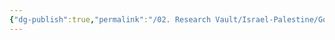 ```yaml
---
{"dg-publish":true,"permalink":"/02. Research Vault/Israel-Palestine/Governments/Palestinian Islamic Jihad/","created":"2025-08-22T20:53:27.398-04:00","updated":"2025-08-22T21:01:20.457-04:00"}
---
```


